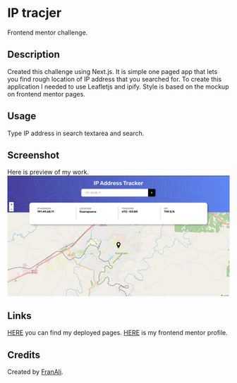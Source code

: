 # IP tracjer
Frontend mentor challenge.
## Description

Created this challenge using Next.js. It is simple one paged app that lets you find rough location of IP address that you searched for.
To create this application I needed to use Leafletjs and ipify. Style is based on the mockup on frontend mentor pages.

## Usage

Type IP address in search textarea and search.

## Screenshot
Here is preview of my work.
![Screenshot](./src/app/images/screenshot.jpg)

## Links
[HERE](https://roaring-daffodil-848226.netlify.app/) you can find my deployed pages.
[HERE](https://www.frontendmentor.io/profile/FrantiskaAli) is my frontend mentor profile.

## Credits
Created by [FranAli](https://github.com/FrantiskaAli/).

